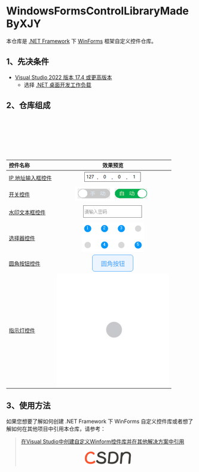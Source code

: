 # WindowsFormsControlLibraryMadeByXJY

本仓库是 [.NET Framework](https://dotnet.microsoft.com/zh-cn/learn/dotnet/what-is-dotnet-framework "什么是.NET Framework? 一个软件开发框架") 下 [WinForms](https://learn.microsoft.com/zh-cn/dotnet/desktop/winforms/?view=netframeworkdesktop-4.8 ".NET 的 Windows 窗体相关文档 | Microsoft Learn") 框架自定义控件仓库。

## 1、先决条件

* [Visual Studio 2022 版本 17.4 或更高版本](https://visualstudio.microsoft.com/zh-hans/downloads/)
  * 选择 [.NET 桌面开发工作负载](https://learn.microsoft.com/zh-cn/visualstudio/install/modify-visual-studio?view=vs-2022&preserve-view=true#modify-workloads)

## 2、仓库组成

<style>
    .button {
        width: 110px;                           /* 控制按钮的宽度 */
        height: 45px;                           /* 控制按钮的高度 */
        border-radius: 7px;                     /* 控制按钮的圆角尺寸 */
        color: #409EFF;                         /* 控制文本颜色 */
        background-color: #ECF5FF;              /* 控制按钮底色 */
        border-color: #409EFF;                  /* 控制轮廓颜色 */
        border-width: 1px;                      /* 控制边框大小 */
        border-style: solid;                    /* 设置边框样式为实线 */
        font-family: 'Microsoft YaHei';         /* 设置字体为微软雅黑 */
        font-size: 12pt;                        /* 设置字体大小为12pt */
        cursor: pointer;                        /* 设置鼠标移入按钮时光标样式为“手” */
    }
    .button:hover {
        color: #FFFFFF;                         /* 控制鼠标移入按钮时的文本颜色 */
        background-color: #409EFF;              /* 控制鼠标移入按钮时的按钮底色 */
    }
    .button:active{
        background-color: #3A8EE6;              /* 控制按钮被按下时的按钮底色 */
    }
</style>

<style>
    #circle {
        width: 100px;
        height: 100px;
        border-radius: 50%;
        position: relative;
        margin: 0 auto;
    }
</style>

<div id="circle"></div>

<script>
    var colors = ["red", "orange", "yellow", "green", "blue"];
    var i = 0;
    setInterval(function() {
        document.getElementById('circle').style.backgroundColor = colors[i];
        i = (i + 1) % colors.length;
    }, 1000);
</script>

|控件名称|效果预览|
|:---|:---:|
|[IP 地址输入框控件](./IPAddrInputer/README.md)|![IPAddrInputer](./images/IPAddrInputer.PNG)|
|[开关控件](./Switch/README.md)|![Switch](./images/Switch.png)|
|[水印文本框控件](./WatermarkTextBox/README.md)|![WatermarkTextBox](./images/WatermarkTextBox.PNG)|
|[选择器控件](./Selector/README.md)|![Selector](./images/Selector.PNG)|
|[圆角按钮控件](./RoundButton/README.md)|<div align="center"><button class="button">圆角按钮</button></div>|
|[指示灯控件](./IndicatorLight/README.md)|![IndicatorLight](./images/IndicatorLight.gif)|

## 3、使用方法

如果您想要了解如何创建 .NET Framework 下 WinForms 自定义控件库或者想了解如何在其他项目中引用本仓库，请参考：
> [在Visual Studio中创建自定义Winform控件库并在其他解决方案中引用](https://blog.csdn.net/YMGogre/article/details/126508042 "【入门级图文教程】在Visual Studio中创建自定义Winform控件库并在其他解决方案中引用 - CSDN 博客")
> <div align="center"><img src="./images/csdn.png" alt="csdn" width="128"></div>